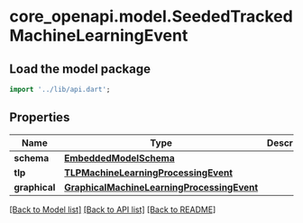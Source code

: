 # core_openapi.model.SeededTrackedMachineLearningEvent

## Load the model package
```dart
import '../lib/api.dart';
```

## Properties
Name | Type | Description | Notes
------------ | ------------- | ------------- | -------------
**schema** | [**EmbeddedModelSchema**](EmbeddedModelSchema.md) |  | [optional] 
**tlp** | [**TLPMachineLearningProcessingEvent**](TLPMachineLearningProcessingEvent.md) |  | [optional] 
**graphical** | [**GraphicalMachineLearningProcessingEvent**](GraphicalMachineLearningProcessingEvent.md) |  | [optional] 

[[Back to Model list]](../README.md#documentation-for-models) [[Back to API list]](../README.md#documentation-for-api-endpoints) [[Back to README]](../README.md)



